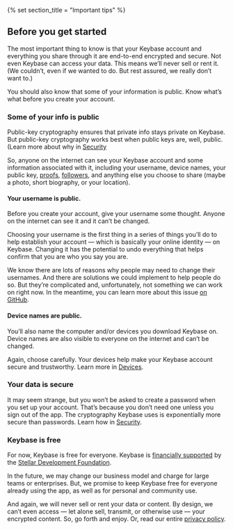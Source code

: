 {% set section_title = "Important tips" %}

## Before you get started
The most important thing to know is that your Keybase account and everything you share through it are end-to-end encrypted and secure. Not even Keybase can access your data. This means we’ll never sell or rent it. (We couldn’t, even if we wanted to do. But rest assured, we really don’t want to.)

You should also know that some of your information is public. Know what’s what before you create your account.

### Some of your info is public
Public-key cryptography ensures that private info stays private on Keybase. But public-key cryptography works best when public keys are, well, public. (Learn more about why in [Security](getting-started/security.)

So, anyone on the internet can see your Keybase account and some information associated with it, including your username, device names, your public key, [proofs](account/proofs), [followers](account/following), and anything else you choose to share (maybe a photo, short biography, or your location). 

#### Your username is public. 
Before you create your account, give your username some thought. Anyone on the internet can see it and it can’t be changed.

Choosing your username is the first thing in a series of things you’ll do to help establish your account — which is basically your online identity — on Keybase. Changing it has the potential to undo everything that helps confirm that you are who you say you are. 

We know there are lots of reasons why people may need to change their usernames. And there are solutions we could implement to help people do so. But they’re complicated and, unfortunately, not something we can work on right now. In the meantime, you can learn more about this issue [on GitHub](https://github.com/keybase/keybase-issues/issues/2842#issuecomment-283706335).

#### Device names are public.
You’ll also name the computer and/or devices you download Keybase on. Device names are also visible to everyone on the internet and can’t be changed.

Again, choose carefully. Your devices help make your Keybase account secure and trustworthy. Learn more in [Devices](/account/devices).

### Your data is secure
It may seem strange, but you won’t be asked to create a password when you set up your account. That’s because you don’t need one unless you sign out of the app. The cryptography Keybase uses is exponentially more secure than passwords. Learn how in [Security](/getting-started/security).

### Keybase is free
For now, Keybase is free for everyone. Keybase is [financially supported](https://keybase.io/blog/keybase-stellar) by the [Stellar Development Foundation](https://www.stellar.org/foundation/). 

In the future, we may change our business model and charge for large teams or enterprises. But, we promise to keep Keybase free for everyone already using the app, as well as for personal and community use. 

And again, we will never sell or rent your data or content. By design, we can’t even access — let alone sell, transmit, or otherwise use — your encrypted content. So, go forth and enjoy. Or, read our entire [privacy policy](https://keybase.io/docs/privacypolicy).